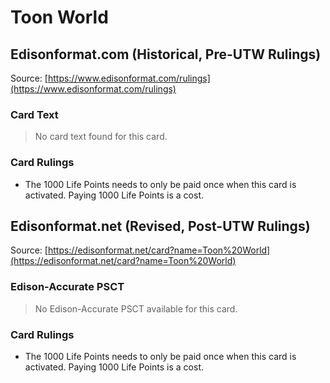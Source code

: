 # Toon World

## Edisonformat.com (Historical, Pre-UTW Rulings)

Source: [https://www.edisonformat.com/rulings](https://www.edisonformat.com/rulings)

### Card Text

> No card text found for this card.

### Card Rulings

*   The 1000 Life Points needs to only be paid once when this card is activated. Paying 1000 Life Points is a cost.

## Edisonformat.net (Revised, Post-UTW Rulings)

Source: [https://edisonformat.net/card?name=Toon%20World](https://edisonformat.net/card?name=Toon%20World)

### Edison-Accurate PSCT

> No Edison-Accurate PSCT available for this card.

### Card Rulings

*   The 1000 Life Points needs to only be paid once when this card is activated. Paying 1000 Life Points is a cost.
            